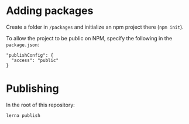 # Adding packages

Create a folder in `/packages` and initialize an npm project there (`npm init`).

To allow the project to be public on NPM, specify the following in the `package.json`:

```
"publishConfig": {
  "access": "public"
}

```
# Publishing

In the root of this repository:

```
lerna publish
```
